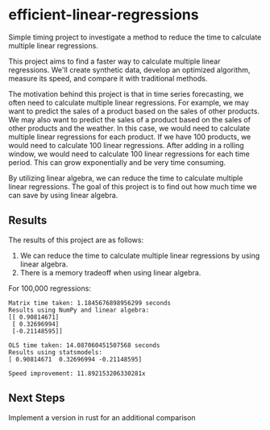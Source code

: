 # efficient-linear-regressions

Simple timing project to investigate a method to reduce the time to calculate multiple linear regressions.

This project aims to find a faster way to calculate multiple linear regressions. We'll create synthetic data, develop an optimized algorithm, measure its speed, and compare it with traditional methods.

The motivation behind this project is that in time series forecasting, we often need to calculate multiple linear regressions. For example, we may want to predict the sales of a product based on the sales of other products. We may also want to predict the sales of a product based on the sales of other products and the weather. In this case, we would need to calculate multiple linear regressions for each product. If we have 100 products, we would need to calculate 100 linear regressions. After adding in a rolling window, we would need to calculate 100 linear regressions for each time period. This can grow exponentially and be very time consuming.

By utilizing linear algebra, we can reduce the time to calculate multiple linear regressions. The goal of this project is to find out how much time we can save by using linear algebra.

## Results

The results of this project are as follows:

1. We can reduce the time to calculate multiple linear regressions by using linear algebra.
2. There is a memory tradeoff when using linear algebra.

For 100,000 regressions:

``` shell
Matrix time taken: 1.1845676898956299 seconds
Results using NumPy and linear algebra:
[[ 0.90814671]
 [ 0.32696994]
 [-0.21148595]]

OLS time taken: 14.087060451507568 seconds
Results using statsmodels:
[ 0.90814671  0.32696994 -0.21148595]

Speed improvement: 11.892153206330281x
```

## Next Steps
Implement a version in rust for an additional comparison

